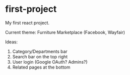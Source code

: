 # first-project

My first react project.

Current theme: Furniture Marketplace (Facebook, Wayfair)

Ideas:

1. Category/Departments bar
2. Search bar on the top right
3. User login (Google OAuth? Admins?)
4. Related pages at the bottom

